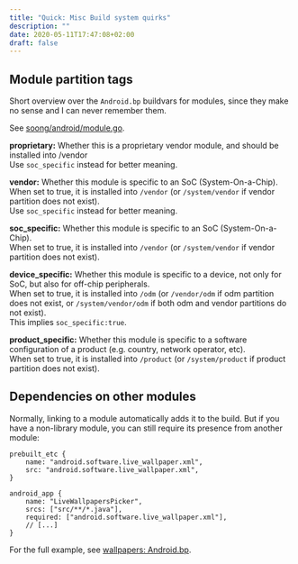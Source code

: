 ```yaml
---
title: "Quick: Misc Build system quirks"
description: ""
date: 2020-05-11T17:47:08+02:00
draft: false
---
```


## Module partition tags

Short overview over the `Android.bp` buildvars for modules, since they make no
sense and I can never remember them.

See [soong/android/module.go][module].

**proprietary:** Whether this is a proprietary vendor module, and should be
installed into /vendor  
Use `soc_specific` instead for better meaning.

**vendor:** Whether this module is specific to an SoC (System-On-a-Chip).  
When set to true, it is installed into `/vendor` (or `/system/vendor` if
vendor partition does not exist).  
Use `soc_specific` instead for better meaning.

**soc_specific:** Whether this module is specific to an SoC (System-On-a-Chip).  
When set to true, it is installed into `/vendor` (or `/system/vendor` if vendor
partition does not exist).

**device_specific:** Whether this module is specific to a device, not only for
SoC, but also for off-chip peripherals.  
When set to true, it is installed into `/odm` (or `/vendor/odm` if odm
partition does not exist, or `/system/vendor/odm` if both odm and vendor
partitions do not exist).  
This implies `soc_specific:true`.

**product_specific:** Whether this module is specific to a software
configuration of a product (e.g. country, network operator, etc).  
When set to true, it is installed into `/product` (or `/system/product` if
product partition does not exist).

## Dependencies on other modules

Normally, linking to a module automatically adds it to the build. But if you
have a non-library module, you can still require its presence from another
module:
```
prebuilt_etc {
    name: "android.software.live_wallpaper.xml",
    src: "android.software.live_wallpaper.xml",
}

android_app {
    name: "LiveWallpapersPicker",
    srcs: ["src/**/*.java"],
    required: ["android.software.live_wallpaper.xml"],
    // [...]
}
```
For the full example, see [wallpapers: Android.bp][wallpapers].

[module]: https://android.googlesource.com/platform/build/soong/+/refs/tags/android-10.0.0_r35/android/module.go#229
[wallpapers]: https://android.googlesource.com/platform/packages/wallpapers/LivePicker/+/refs/tags/android-10.0.0_r36/Android.bp#26
